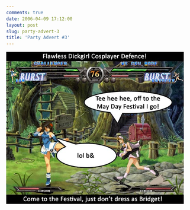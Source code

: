 ```yaml
---
comments: true
date: 2006-04-09 17:12:00
layout: post
slug: party-advert-3
title: 'Party Advert #3'
---
```


<img src="/img/blog/2006/bday-ad-bridget.jpg"/>
